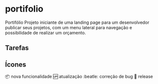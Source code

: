 # portifolio

Portifólio
Projeto iniciante de uma landing page para um desenvolvedor publicar seus projetos, com um menu lateral para navegação e possibilidade de realizar um orçamento.

## Tarefas


## Ícones

:package: nova funcionalidade
:up: atualização
:beatle: correção de bug
:checkered_flag: release

